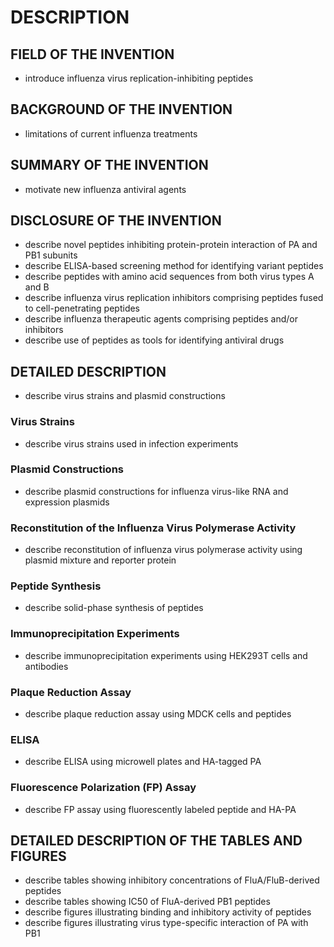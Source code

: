 # DESCRIPTION

## FIELD OF THE INVENTION

- introduce influenza virus replication-inhibiting peptides

## BACKGROUND OF THE INVENTION

- limitations of current influenza treatments

## SUMMARY OF THE INVENTION

- motivate new influenza antiviral agents

## DISCLOSURE OF THE INVENTION

- describe novel peptides inhibiting protein-protein interaction of PA and PB1 subunits
- describe ELISA-based screening method for identifying variant peptides
- describe peptides with amino acid sequences from both virus types A and B
- describe influenza virus replication inhibitors comprising peptides fused to cell-penetrating peptides
- describe influenza therapeutic agents comprising peptides and/or inhibitors
- describe use of peptides as tools for identifying antiviral drugs

## DETAILED DESCRIPTION

- describe virus strains and plasmid constructions

### Virus Strains

- describe virus strains used in infection experiments

### Plasmid Constructions

- describe plasmid constructions for influenza virus-like RNA and expression plasmids

### Reconstitution of the Influenza Virus Polymerase Activity

- describe reconstitution of influenza virus polymerase activity using plasmid mixture and reporter protein

### Peptide Synthesis

- describe solid-phase synthesis of peptides

### Immunoprecipitation Experiments

- describe immunoprecipitation experiments using HEK293T cells and antibodies

### Plaque Reduction Assay

- describe plaque reduction assay using MDCK cells and peptides

### ELISA

- describe ELISA using microwell plates and HA-tagged PA

### Fluorescence Polarization (FP) Assay

- describe FP assay using fluorescently labeled peptide and HA-PA

## DETAILED DESCRIPTION OF THE TABLES AND FIGURES

- describe tables showing inhibitory concentrations of FluA/FluB-derived peptides
- describe tables showing IC50 of FluA-derived PB1 peptides
- describe figures illustrating binding and inhibitory activity of peptides
- describe figures illustrating virus type-specific interaction of PA with PB1


